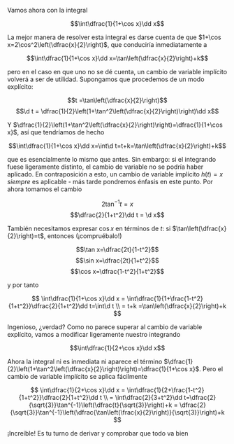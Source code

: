 Vamos ahora con la integral

$$\int\dfrac{1}{1+\cos x}\dd x$$

La mejor manera de resolver esta integral es darse cuenta de que $1+\cos x=2\cos^2\left(\dfrac{x}{2}\right)$, que conduciría inmediatamente a

$$\int\dfrac{1}{1+\cos x}\dd x=\tan\left(\dfrac{x}{2}\right)+k$$

pero en el caso en que uno no se dé cuenta, un cambio de variable implícito volverá a ser de utilidad. Supongamos que procedemos de un modo explícito:

$$t =\tan\left(\dfrac{x}{2}\right)$$
$$\d t = \dfrac{1}{2}\left(1+\tan^2\left(\dfrac{x}{2}\right)\right)\dd x$$

Y $\dfrac{1}{2}\left(1+\tan^2\left(\dfrac{x}{2}\right)\right)=\dfrac{1}{1+\cos x}$, así que tendríamos de hecho

$$\int\dfrac{1}{1+\cos x}\dd x=\int\d t=t+k=\tan\left(\dfrac{x}{2}\right)+k$$

que es esencialmente lo mismo que antes. Sin embargo: si el integrando fuese ligeramente distinto, el cambio de variable no se podría haber aplicado. En contraposición a esto, un cambio de variable implícito $h(t)=x$ _siempre_ es aplicable - más tarde pondremos énfasis en este punto. Por ahora tomamos el cambio

$$2\tan^{-1}t =x$$
$$\dfrac{2}{1+t^2}\dd t = \d x$$

También necesitamos expresar $\cos x$ en términos de $t$: si $\tan\left(\dfrac{x}{2}\right)=t$, entonces (¡compruébalo!)

$$\tan x=\dfrac{2t}{1-t^2}$$
$$\sin x=\dfrac{2t}{1+t^2}$$
$$\cos x=\dfrac{1-t^2}{1+t^2}$$

y por tanto

$$
\int\dfrac{1}{1+\cos x}\dd x
= \int\dfrac{1}{1+\frac{1-t^2}{1+t^2}}\dfrac{2}{1+t^2}\dd t=\int\d t \\
= t+k =\tan\left(\dfrac{x}{2}\right)+k
$$

Ingenioso, ¿verdad? Como no parece superar al cambio de variable explícito, vamos a modificar ligeramente nuestro integrando

$$\int\dfrac{1}{2+\cos x}\dd x$$

Ahora la integral ni es inmediata ni aparece el término $\dfrac{1}{2}\left(1+\tan^2\left(\dfrac{x}{2}\right)\right)=\dfrac{1}{1+\cos x}$. Pero el cambio de variable implícito se aplica fácilmente

$$
\int\dfrac{1}{2+\cos x}\dd x
= \int\dfrac{1}{2+\frac{1-t^2}{1+t^2}}\dfrac{2}{1+t^2}\dd t \\
= \int\dfrac{2}{3+t^2}\dd t=\dfrac{2}{\sqrt{3}}\tan^{-1}\left(\dfrac{t}{\sqrt{3}}\right)+k 
= \dfrac{2}{\sqrt{3}}\tan^{-1}\left(\dfrac{\tan\left(\frac{x}{2}\right)}{\sqrt{3}}\right)+k
$$

¡Increíble! Es tu turno de derivar y comprobar que todo va bien